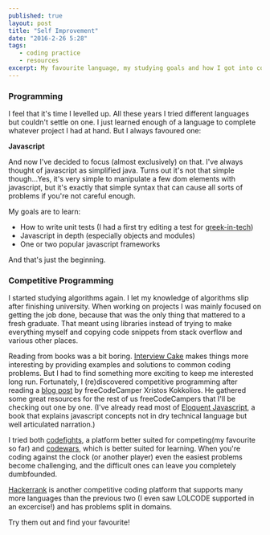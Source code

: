 ```yaml
---
published: true
layout: post
title: "Self Improvement"
date: "2016-2-26 5:28"
tags: 
   - coding practice
   - resources   
excerpt: My favourite language, my studying goals and how I got into competitive programming
---
```





### Programming
I feel that it's time I levelled up. All these years I tried different languages but couldn't settle on one. I just learned enough of a language to complete whatever project I had at hand. But I always favoured one:   

**Javascript**  

And now I've decided to focus (almost exclusively) on that. I've always thought of javascript as simplified java. Turns out it's not that simple though...Yes, it's very simple to manipulate a few dom elements with javascript, but it's exactly that simple syntax that can cause all sorts of problems if  you're not careful enough.  

My goals are to learn:  
* How to write unit tests (I had a first try editing a test for [greek-in-tech](https://github.com/tsevdos/greek-in-tech))
* Javascript in depth (especially objects and modules)
* One or two popular javascript frameworks

And that's just the beginning. 

### Competitive Programming
I started studying algorithms again. I let my knowledge of algorithms slip after finishing university. When working on projects I was mainly focused on getting the job done, because that was the only thing that mattered to a fresh graduate. That meant using libraries instead of trying to make everything myself and copying code snippets from stack overflow and various other places.  

Reading from books was a bit boring. [Interview Cake](https://www.interviewcake.com/) makes things more interesting by providing examples and solutions to common coding problems. But I had to find something more exciting to keep me interested long run. Fortunately, I (re)discovered competitive programming after reading a [blog post](http://railswalker.com/extra-resources-for-free-code-camp/) by freeCodeCamper Xristos Kokkolios. He gathered some great resources for the rest of us freeCodeCampers that I'll be checking out one by one. (I've already read most of [Eloquent Javascript](http://eloquentjavascript.net/), a book that explains javascript concepts not in dry technical language but well articulated narration.)   

I tried both [codefights](https://codefights.com), a platform better suited for competing(my favourite so far) and [codewars](http://www.codewars.com/), which is better suited for learning. When you're coding against the clock (or another player) even the easiest problems become challenging, and the difficult ones can leave you completely dumbfounded. 

[Hackerrank](https://www.hackerrank.com) is another competitive coding platform that supports many more languages than the previous two (I even saw LOLCODE supported in an excercise!) and has problems split in domains.  

 Try them out and find your favourite!
